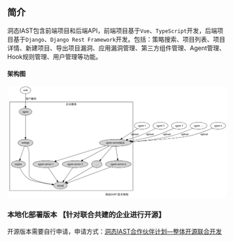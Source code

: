 ## 简介
洞态IAST包含前端项目和后端API，前端项目基于`Vue`、`TypeScript`开发，后端项目基于`Django`、`Django Rest Framework`开发。包括：策略搜索、项目列表、项目详情、新建项目、导出项目漏洞、应用漏洞管理、第三方组件管理、Agent管理、Hook规则管理、用户管理等功能。

#### 架构图
![framework.png](../assets/deploy/framework.png)

### 本地化部署版本 【针对联合共建的企业进行开源】
开源版本需要自行申请，申请方式：[洞态IAST合作伙伴计划—整体开源联合开发](https://jinshuju.net/f/PKPl99)
